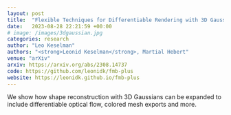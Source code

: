```yaml
---
layout: post
title:  "Flexible Techniques for Differentiable Rendering with 3D Gaussians"
date:   2023-08-28 22:21:59 +00:00
# image: /images/3dgaussian.jpg
categories: research
author: "Leo Keselman"
authors: "<strong>Leonid Keselman</strong>, Martial Hebert"
venue: "arXiv"
arxiv: https://arxiv.org/abs/2308.14737
code: https://github.com/leonidk/fmb-plus
website: https://leonidk.github.io/fmb-plus
---
```

We show how shape reconstruction with 3D Gaussians can be expanded to include differentiable optical flow, colored mesh exports and more. 